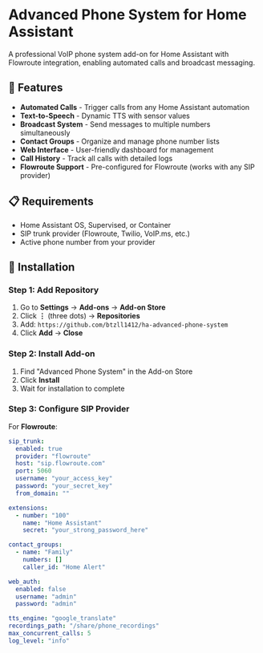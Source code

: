 # Advanced Phone System for Home Assistant

A professional VoIP phone system add-on for Home Assistant with Flowroute integration, enabling automated calls and broadcast messaging.

## 🎯 Features

- **Automated Calls** - Trigger calls from any Home Assistant automation
- **Text-to-Speech** - Dynamic TTS with sensor values
- **Broadcast System** - Send messages to multiple numbers simultaneously
- **Contact Groups** - Organize and manage phone number lists
- **Web Interface** - User-friendly dashboard for management
- **Call History** - Track all calls with detailed logs
- **Flowroute Support** - Pre-configured for Flowroute (works with any SIP provider)

## 📋 Requirements

- Home Assistant OS, Supervised, or Container
- SIP trunk provider (Flowroute, Twilio, VoIP.ms, etc.)
- Active phone number from your provider

## 🚀 Installation

### Step 1: Add Repository

1. Go to **Settings** → **Add-ons** → **Add-on Store**
2. Click **⋮** (three dots) → **Repositories**
3. Add: `https://github.com/btzll1412/ha-advanced-phone-system`
4. Click **Add** → **Close**

### Step 2: Install Add-on

1. Find "Advanced Phone System" in the Add-on Store
2. Click **Install**
3. Wait for installation to complete

### Step 3: Configure SIP Provider

For **Flowroute**:
```yaml
sip_trunk:
  enabled: true
  provider: "flowroute"
  host: "sip.flowroute.com"
  port: 5060
  username: "your_access_key"
  password: "your_secret_key"
  from_domain: ""

extensions:
  - number: "100"
    name: "Home Assistant"
    secret: "your_strong_password_here"

contact_groups:
  - name: "Family"
    numbers: []
    caller_id: "Home Alert"

web_auth:
  enabled: false
  username: "admin"
  password: "admin"

tts_engine: "google_translate"
recordings_path: "/share/phone_recordings"
max_concurrent_calls: 5
log_level: "info"
